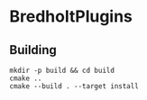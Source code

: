 # BredholtPlugins

## Building
```
mkdir -p build && cd build
cmake ..
cmake --build . --target install
```

